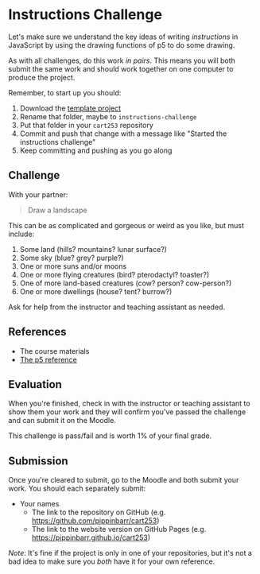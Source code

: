 # Instructions Challenge

Let's make sure we understand the key ideas of writing *instructions* in JavaScript by using the drawing functions of p5 to do some drawing.

As with all challenges, do this work *in pairs*. This means you will both submit the same work and should work together on one computer to produce the project.

Remember, to start up you should:

1. Download the [template project](../../../templates/template-p5-project.zip)
2. Rename that folder, maybe to `instructions-challenge`
3. Put that folder in your `cart253` repository
4. Commit and push that change with a message like "Started the instructions challenge"
5. Keep committing and pushing as you go along

## Challenge

With your partner:

> Draw a landscape

This can be as complicated and gorgeous or weird as you like, but must include:

1. Some land (hills? mountains? lunar surface?)
2. Some sky (blue? grey? purple?)
3. One or more suns and/or moons
4. One or more flying creatures (bird? pterodactyl? toaster?)
5. One of more land-based creatures (cow? person? cow-person?)
6. One or more dwellings (house? tent? burrow?)

Ask for help from the instructor and teaching assistant as needed.

## References

- The course materials
- [The p5 reference](https://p5js.org/reference/)

## Evaluation

When you're finished, check in with the instructor or teaching assistant to show them your work and they will confirm you've passed the challenge and can submit it on the Moodle.

This challenge is pass/fail and is worth 1% of your final grade.

## Submission

Once you're cleared to submit, go to the Moodle and both submit your work. You should each separately submit:

- Your names
    - The link to the repository on GitHub (e.g. https://github.com/pippinbarr/cart253)
    - The link to the website version on GitHub Pages (e.g. https://pippinbarr.github.io/cart253)
    
*Note*: It's fine if the project is only in one of your repositories, but it's not a bad idea to make sure you *both* have it for your own reference.